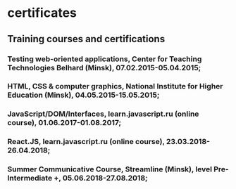 # certificates

## Training courses and certifications

### Testing web-oriented applications, Center for Teaching Technologies Belhard (Minsk), 07.02.2015-05.04.2015;

### HTML, CSS & computer graphics, National Institute for Higher Education (Minsk), 04.05.2015-15.05.2015;

### JavaScript/DOM/Interfaces, learn.javascript.ru (online course), 01.06.2017-01.08.2017;

### React.JS, learn.javascript.ru (online course), 23.03.2018-26.04.2018;

### Summer Communicative Course, Streamline (Minsk), level Pre-Intermediate +, 05.06.2018-27.08.2018;